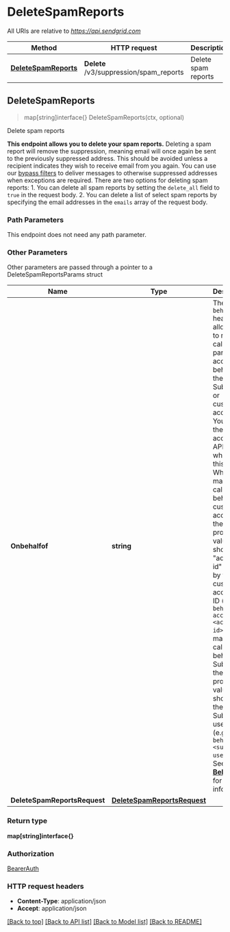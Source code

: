 # DeleteSpamReports

All URIs are relative to *https://api.sendgrid.com*

Method | HTTP request | Description
------------- | ------------- | -------------
[**DeleteSpamReports**](DeleteSpamReports.md#DeleteSpamReports) | **Delete** /v3/suppression/spam_reports | Delete spam reports



## DeleteSpamReports

> map[string]interface{} DeleteSpamReports(ctx, optional)

Delete spam reports

**This endpoint allows you to delete your spam reports.**  Deleting a spam report will remove the suppression, meaning email will once again be sent to the previously suppressed address. This should be avoided unless a recipient indicates they wish to receive email from you again. You can use our [bypass filters](https://sendgrid.com/docs/ui/sending-email/index-suppressions/#bypass-suppressions) to deliver messages to otherwise suppressed addresses when exceptions are required.  There are two options for deleting spam reports:   1. You can delete all spam reports by setting the `delete_all` field to `true` in the request body. 2. You can delete a list of select spam reports by specifying the email addresses in the `emails` array of the request body.

### Path Parameters

This endpoint does not need any path parameter.

### Other Parameters

Other parameters are passed through a pointer to a DeleteSpamReportsParams struct


Name | Type | Description
------------- | ------------- | -------------
**Onbehalfof** | **string** | The `on-behalf-of` header allows you to make API calls from a parent account on behalf of the parent's Subusers or customer accounts. You will use the parent account's API key when using this header. When making a call on behalf of a customer account, the property value should be \"account-id\" followed by the customer account's ID (e.g., `on-behalf-of: account-id <account-id>`). When making a call on behalf of a Subuser, the property value should be the Subuser's username (e.g., `on-behalf-of: <subuser-username>`). See [**On Behalf Of**](https://docs.sendgrid.com/api-reference/how-to-use-the-sendgrid-v3-api/on-behalf-of) for more information.
**DeleteSpamReportsRequest** | [**DeleteSpamReportsRequest**](DeleteSpamReportsRequest.md) | 

### Return type

**map[string]interface{}**

### Authorization

[BearerAuth](../README.md#BearerAuth)

### HTTP request headers

- **Content-Type**: application/json
- **Accept**: application/json

[[Back to top]](#) [[Back to API list]](../README.md#documentation-for-api-endpoints)
[[Back to Model list]](../README.md#documentation-for-models)
[[Back to README]](../README.md)

